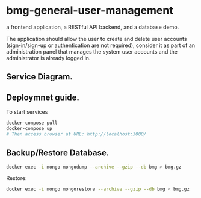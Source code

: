 # bmg-general-user-management
a frontend application, a RESTful API backend, and a database demo.

The application should allow the user to create and delete user accounts (sign-in/sign-up or
authentication are not required), consider it as part of an administration panel that manages the
system user accounts and the administrator is already logged in.


## Service Diagram.

## Deploymnet guide.
To start services
```Bash
docker-compose pull
docker-compose up
# Then access browser at URL: http://localhost:3000/
```

## Backup/Restore Database.
```Bash
docker exec -i mongo mongodump --archive --gzip --db bmg > bmg.gz
```
Restore:
```Bash
docker exec -i mongo mongorestore --archive --gzip --db bmg < bmg.gz
```